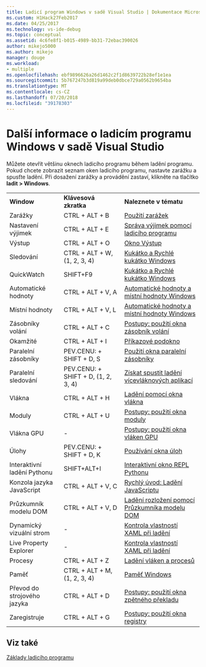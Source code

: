 ```yaml
---
title: Ladicí program Windows v sadě Visual Studio | Dokumentace Microsoftu
ms.custom: H1Hack27Feb2017
ms.date: 04/25/2017
ms.technology: vs-ide-debug
ms.topic: conceptual
ms.assetid: 4c6fe8f1-b015-4989-bb31-72ebac390026
author: mikejo5000
ms.author: mikejo
manager: douge
ms.workload:
- multiple
ms.openlocfilehash: ebf9896626a26d1462c2f1d8639722b28ef1e1ea
ms.sourcegitcommit: 5b767247b3d819a99deb0dbce729a0562b9654ba
ms.translationtype: MT
ms.contentlocale: cs-CZ
ms.lasthandoff: 07/20/2018
ms.locfileid: "39178303"
---
```

# <a name="learn-about-debugger-windows-in-visual-studio"></a>Další informace o ladicím programu Windows v sadě Visual Studio

Můžete otevřít většinu oknech ladicího programu během ladění programu. Pokud chcete zobrazit seznam oken ladicího programu, nastavte zarážku a spusťte ladění. Při dosažení zarážky a provádění zastaví, klikněte na tlačítko **ladit > Windows**.

||||
|-|-|-|
|**Window**|**Klávesová zkratka**|**Naleznete v tématu**|
|Zarážky|CTRL + ALT + B|[Použití zarážek](../debugger/using-breakpoints.md)|
|Nastavení výjimek|CTRL + ALT + E|[Správa výjimek pomocí ladicího programu](../debugger/managing-exceptions-with-the-debugger.md)|
|Výstup|CTRL + ALT + O|[Okno Výstup](../ide/reference/output-window.md)|
|Sledování|CTRL + ALT + W, (1, 2, 3, 4)|[Kukátko a Rychlé kukátko Windows](../debugger/watch-and-quickwatch-windows.md)|
|QuickWatch|SHIFT+F9|[Kukátko a Rychlé kukátko Windows](../debugger/watch-and-quickwatch-windows.md)|
|Automatické hodnoty|CTRL + ALT + V, A|[Automatické hodnoty a místní hodnoty Windows](../debugger/autos-and-locals-windows.md)|
|Místní hodnoty|CTRL + ALT + V, L|[Automatické hodnoty a místní hodnoty Windows](../debugger/autos-and-locals-windows.md)|
|Zásobníky volání|CTRL + ALT + C|[Postupy: použití okna zásobník volání](../debugger/how-to-use-the-call-stack-window.md)|
|Okamžité|CTRL + ALT + I|[Příkazové podokno](../ide/reference/immediate-window.md)|
|Paralelní zásobníky|PEV.CENU: + SHIFT + D, S|[Použití okna paralelní zásobníky](../debugger/using-the-parallel-stacks-window.md)|
|Paralelní sledování|PEV.CENU: + SHIFT + D, (1, 2, 3, 4)|[Získat spustit ladění vícevláknových aplikací](../debugger/get-started-debugging-multithreaded-apps.md)|
|Vlákna|CTRL + ALT + H|[Ladění pomocí okna vlákna](../debugger/how-to-use-the-threads-window.md)|
|Moduly|CTRL + ALT + U|[Postupy: použití okna moduly](../debugger/how-to-use-the-modules-window.md)|
|Vlákna GPU|-|[Postupy: použití okna vláken GPU](../debugger/how-to-use-the-gpu-threads-window.md)|
|Úlohy|PEV.CENU: + SHIFT + D, K|[Používání okna úloh](../debugger/using-the-tasks-window.md)|
|Interaktivní ladění Pythonu|SHIFT+ALT+I|[Interaktivní okno REPL Pythonu](../python/python-interactive-repl-in-visual-studio.md)|
|Konzola jazyka JavaScript|CTRL + ALT + V, C|[Rychlý úvod: Ladění JavaScriptu](../debugger/quickstart-debug-javascript-using-the-console.md)|
|Průzkumník modelu DOM|CTRL + ALT + V, D|[Ladění rozložení pomocí Průzkumníka modelu DOM](../debugger/debug-layout-using-dom-explorer.md)|
|Dynamický vizuální strom|-|[Kontrola vlastností XAML při ladění](../debugger/inspect-xaml-properties-while-debugging.md)|
|Live Property Explorer|-|[Kontrola vlastností XAML při ladění](../debugger/inspect-xaml-properties-while-debugging.md)|
|Procesy|CTRL + ALT + Z|[Ladění vláken a procesů](../debugger/debug-threads-and-processes.md)|
|Paměť|CTRL + ALT + M, (1, 2, 3, 4)|[Paměť Windows](../debugger/memory-windows.md)|
|Převod do strojového jazyka|CTRL + ALT + D|[Postupy: použití okna zpětného překladu](../debugger/how-to-use-the-disassembly-window.md)|
|Zaregistruje|CTRL + ALT + G|[Postupy: použití okna registry](../debugger/how-to-use-the-registers-window.md)|

## <a name="see-also"></a>Viz také

[Základy ladicího programu](../debugger/getting-started-with-the-debugger.md)